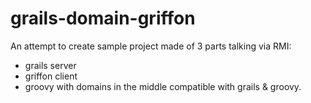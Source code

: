 grails-domain-griffon
=====================

An attempt to create sample project made of 3 parts talking via RMI: 
  - grails server
  - griffon client
  - groovy with domains in the middle compatible with grails & groovy.



